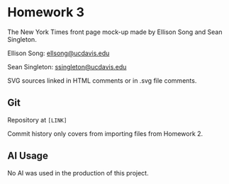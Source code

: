 # Homework 3

The New York Times front page mock-up made by Ellison Song and Sean Singleton.

Ellison Song: ellsong@ucdavis.edu

Sean Singleton: ssingleton@ucdavis.edu

SVG sources linked in HTML comments or in .svg file comments.


## Git

Repository at `[LINK]`

Commit history only covers from importing files from Homework 2.

## AI Usage

No AI was used in the production of this project.
